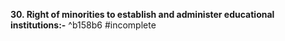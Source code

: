 **30. Right of minorities to establish and administer educational institutions:-** ^b158b6
#incomplete 
